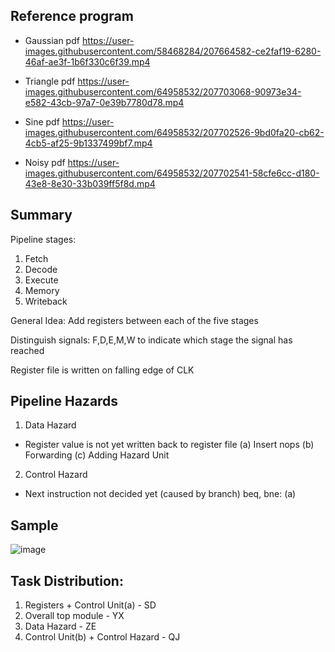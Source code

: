 ## Reference program
- Gaussian pdf
https://user-images.githubusercontent.com/58468284/207664582-ce2faf19-6280-46af-ae3f-1b6f330c6f39.mp4

- Triangle pdf
https://user-images.githubusercontent.com/64958532/207703068-90973e34-e582-43cb-97a7-0e39b7780d78.mp4

- Sine pdf
https://user-images.githubusercontent.com/64958532/207702526-9bd0fa20-cb62-4cb5-af25-9b1337499bf7.mp4


- Noisy pdf
https://user-images.githubusercontent.com/64958532/207702541-58cfe6cc-d180-43e8-8e30-33b039ff5f8d.mp4


## Summary

Pipeline stages:
1. Fetch
2. Decode
3. Execute
4. Memory
5. Writeback

General Idea: Add registers between each of the five stages

Distinguish signals: F,D,E,M,W to indicate which stage the signal has reached

Register file is written on falling edge of CLK

## Pipeline Hazards
1. Data Hazard
- Register value is not yet written back to register file
(a) Insert nops
(b) Forwarding
(c) Adding Hazard Unit

2. Control Hazard
- Next instruction not decided yet (caused by branch)
    beq, bne:
(a) 

## Sample
![image](https://user-images.githubusercontent.com/58468284/205861052-39326a98-bbf0-4428-95f8-4ff8f7ecbdb9.png)

## Task Distribution:
1. Registers + Control Unit(a)          - SD
2. Overall top module                   - YX
3. Data Hazard                          - ZE
4. Control Unit(b) + Control Hazard     - QJ
